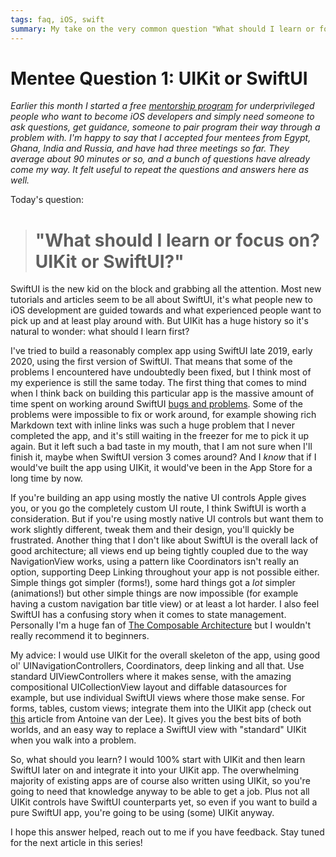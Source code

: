 ```yaml
---
tags: faq, iOS, swift
summary: My take on the very common question "What should I learn or focus on? UIKit or SwiftUI?"
---
```


# Mentee Question 1: UIKit or SwiftUI
*Earlier this month I started a free [mentorship program](/mentor/) for underprivileged people who want to become iOS developers and simply need someone to ask questions, get guidance, someone to pair program their way through a problem with. I'm happy to say that I accepted four mentees from Egypt, Ghana, India and Russia, and have had three meetings so far. They average about 90 minutes or so, and a bunch of questions have already come my way. It felt useful to repeat the questions and answers here as well.*

Today's question:

> # "What should I learn or focus on? UIKit or SwiftUI?"

SwiftUI is the new kid on the block and grabbing all the attention. Most new tutorials and articles seem to be all about SwiftUI, it's what people new to iOS development are guided towards and what experienced people want to pick up and at least play around with. But UIKit has a huge history so it's natural to wonder: what should I learn first?

I've tried to build a reasonably complex app using SwiftUI late 2019, early 2020, using the first version of SwiftUI. That means that some of the problems I encountered have undoubtedly been fixed, but I think most of my experience is still the same today. The first thing that comes to mind when I think back on building this particular app is the massive amount of time spent on working around SwiftUI [bugs and problems](/articles/2020/swiftui-review/). Some of the problems were impossible to fix or work around, for example showing rich Markdown text with inline links was such a huge problem that I never completed the app, and it's still waiting in the freezer for me to pick it up again. But it left such a bad taste in my mouth, that I am not sure when I'll finish it, maybe when SwiftUI version 3 comes around? And I *know* that if I would've built the app using UIKit, it would've been in the App Store for a long time by now.

If you're building an app using mostly the native UI controls Apple gives you, or you go the completely custom UI route, I think SwiftUI is worth a consideration. But if you're using mostly native UI controls but want them to work slightly different, tweak them and their design, you'll quickly be frustrated. Another thing that I don't like about SwiftUI is the overall lack of good architecture; all views end up being tightly coupled due to the way NavigationView works, using a pattern like Coordinators isn't really an option, supporting Deep Linking throughout your app is not possible either. Simple things got simpler (forms!), some hard things got a *lot* simpler (animations!) but other simple things are now impossible (for example having a custom navigation bar title view) or at least a lot harder. I also feel SwiftUI has a confusing story when it comes to state management. Personally I'm a huge fan of [The Composable Architecture](https://github.com/pointfreeco/swift-composable-architecture) but I wouldn't really recommend it to beginners. 

My advice: I would use UIKit for the overall skeleton of the app, using good ol' UINavigationControllers, Coordinators, deep linking and all that. Use standard UIViewControllers where it makes sense, with the amazing compositional UICollectionView layout and diffable datasources for example, but use individual SwiftUI views where those make sense. For forms, tables, custom views; integrate them into the UIKit app (check out [this](https://www.avanderlee.com/swiftui/integrating-swiftui-with-uikit/) article from Antoine van der Lee). It gives you the best bits of both worlds, and an easy way to replace a SwiftUI view with "standard" UIKit when you walk into a problem.

So, what should you learn? I would 100% start with UIKit and then learn SwiftUI later on and integrate it into your UIKit app. The overwhelming majority of existing apps are of course also written using UIKit, so you're going to need that knowledge anyway to be able to get a job. Plus not all UIKit controls have SwiftUI counterparts yet, so even if you want to build a pure SwiftUI app, you're going to be using (some) UIKit anyway.

I hope this answer helped, reach out to me if you have feedback. Stay tuned for the next article in this series!

